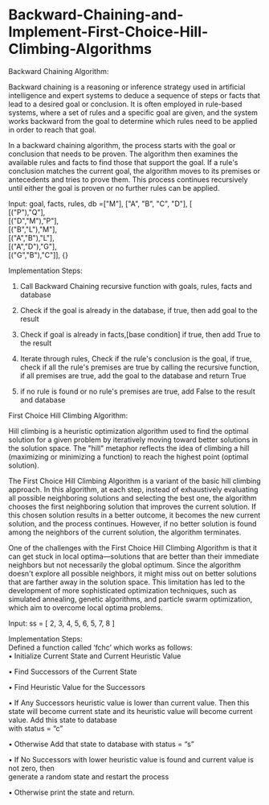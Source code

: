 # Backward-Chaining-and-Implement-First-Choice-Hill-Climbing-Algorithms

Backward Chaining Algorithm:

Backward chaining is a reasoning or inference strategy used in artificial intelligence and expert systems to deduce a sequence of steps or facts that lead to a desired goal or conclusion. It is often employed in rule-based systems, where a set of rules and a specific goal are given, and the system works backward from the goal to determine which rules need to be applied in order to reach that goal.

In a backward chaining algorithm, the process starts with the goal or conclusion that needs to be proven. The algorithm then examines the available rules and facts to find those that support the goal. If a rule's conclusion matches the current goal, the algorithm moves to its premises or antecedents and tries to prove them. This process continues recursively until either the goal is proven or no further rules can be applied.

Input:
goal, facts, rules, db =["M"], ["A", "B", "C", "D"], [<br>
[("P"),"Q"],<br>
[("D","M"),"P"],<br>
[("B","L"),"M"],<br>
[("A","B"),"L"],<br>
[("A","D"),"G"],<br>
[("G","B"),"C"]], {}

Implementation Steps:

1. Call Backward Chaining recursive function with goals, rules, facts and database
2. Check if the goal is already in the database,
    if true, then add goal to the result
3. Check if goal is already in facts,[base condition]
    if true, then add True to the result

4. Iterate through rules, Check if the rule's conclusion is the goal,
    if true, check if all the rule's premises are true by calling the recursive function,
    if all premises are true, add the goal to the database and return True
5. if no rule is found or no rule's premises are true, add False to the result and
    database

First Choice Hill Climbing Algorithm:

Hill climbing is a heuristic optimization algorithm used to find the optimal solution for a given problem by iteratively moving toward better solutions in the solution space. The "hill" metaphor reflects the idea of climbing a hill (maximizing or minimizing a function) to reach the highest point (optimal solution).

The First Choice Hill Climbing Algorithm is a variant of the basic hill climbing approach. In this algorithm, at each step, instead of exhaustively evaluating all possible neighboring solutions and selecting the best one, the algorithm chooses the first neighboring solution that improves the current solution. If this chosen solution results in a better outcome, it becomes the new current solution, and the process continues. However, if no better solution is found among the neighbors of the current solution, the algorithm terminates.

One of the challenges with the First Choice Hill Climbing Algorithm is that it can get stuck in local optima—solutions that are better than their immediate neighbors but not necessarily the global optimum. Since the algorithm doesn't explore all possible neighbors, it might miss out on better solutions that are farther away in the solution space. This limitation has led to the development of more sophisticated optimization techniques, such as simulated annealing, genetic algorithms, and particle swarm optimization, which aim to overcome local optima problems.

Input:
ss = [ 2, 3, 4, 5, 6, 5, 7, 8 ]

Implementation Steps:<br>
Defined a function called ‘fchc’ which works as follows:<br>
• Initialize Current State and Current Heuristic Value<br>

• Find Successors of the Current State<br>

• Find Heuristic Value for the Successors<br>

• If Any Successors heuristic value is lower than current value. Then this state will become current state and its heuristic value will become current value. Add this state to database<br>
with status = “c”<br>

• Otherwise Add that state to database with status = “s”<br>

• If No Successors with lower heuristic value is found and current value is not zero, then<br>
generate a random state and restart the process<br>

• Otherwise print the state and return.<br>
